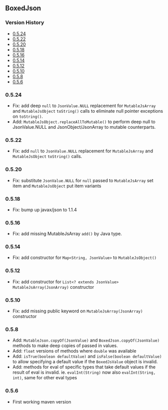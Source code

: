 ## BoxedJson

[TOC levels=3,6]: # "Version History"

### Version History
- [0.5.24](#0524)
- [0.5.22](#0522)
- [0.5.20](#0520)
- [0.5.18](#0518)
- [0.5.16](#0516)
- [0.5.14](#0514)
- [0.5.12](#0512)
- [0.5.10](#0510)
- [0.5.8](#058)
- [0.5.6](#056)


### 0.5.24

* Fix: add deep `null` to `JsonValue.NULL` replacement for `MutableJsArray` and
  `MutableJsObject` `toString()` calls to eliminate null pointer exceptions on `toString()`.
* Add: `MutableJsObject.replaceAllToMutable()` to perform deep null to JsonValue.NULL and
  JsonObject/JsonArray to mutable counterparts.

### 0.5.22

* Fix: add `null` to `JsonValue.NULL` replacement for `MutableJsArray` and `MutableJsObject`
  `toString()` calls.

### 0.5.20

* Fix: substitute `JsonValue.NULL` for `null` passed to `MutableJsArray` set item and
  `MutableJsObject` put item variants

### 0.5.18

* Fix: bump up javax/json to 1.1.4

### 0.5.16

* Fix: add missing MutableJsArray `add()` by Java type.

### 0.5.14

* Fix: add constructor for `Map<String, JsonValue>` to `MutableJsObject()`

### 0.5.12

* Fix: add constructor for `List<? extends JsonValue>` `MutableJsArray(JsonArray)` constructor

### 0.5.10

* Fix: add missing public keyword on `MutableJsArray(JsonArray)` constructor

### 0.5.8

* Add: `MutableJson.copyOf(JsonValue)` and `BoxedJson.copyOf(JsonValue)` methods to make deep
  copies of passed in values.
* Add: `float` versions of methods where `double` was available
* Add: `isTrue(boolean defaultValue)` and `isFalse(boolean defaultValue)` to allow specifying a
  default value if the `BoxedJsValue` object is invalid.
* Add: methods for eval of specific types that take default values if the result of eval is
  invalid. ie. `evalInt(String)` now also `evalInt(String, int)`, same for other eval types

### 0.5.6

* First working maven version

